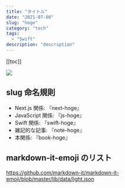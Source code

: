 ```yaml
---
title: "タイトル"
date: "2021-07-08"
slug: "hoge"
category: "tech"
tags:
  - "Swift"
description: "description"
---
```


[[toc]]

<img src="@image/4.png">

## slug 命名規則

- Next.js 関係: 『next-hoge』
- JavaScript 関係: 『js-hoge』
- Swift 関係: 『swift-hoge』
- 雑記的な記事: 『note-hoge』
- 本関係: 『book-hoge』

## markdown-it-emoji のリスト

https://github.com/markdown-it/markdown-it-emoji/blob/master/lib/data/light.json
